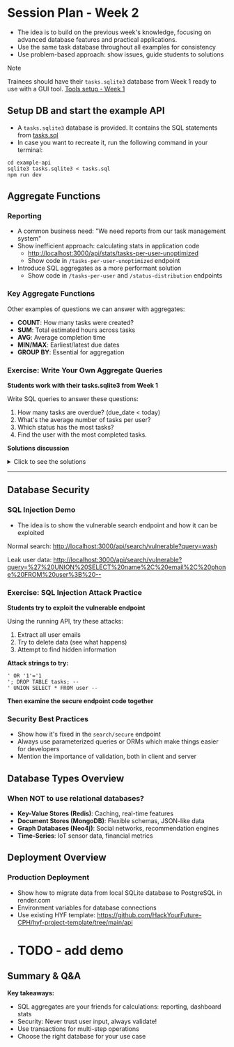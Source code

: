 # Session Plan - Week 2

- The idea is to build on the previous week's knowledge, focusing on advanced database features and practical applications.
- Use the same task database throughout all examples for consistency
- Use problem-based approach: show issues, guide students to solutions

> [!NOTE]
> Trainees should have their `tasks.sqlite3` database from Week 1 ready to use with a GUI tool. [Tools setup - Week 1](../week1/preparation.md#tools-setup)


## Setup DB and start the example API

- A `tasks.sqlite3` database is provided. It contains the SQL statements from [tasks.sql](../week1/session-materials/tasks.sql)
- In case you want to recreate it, run the following command in your terminal:

```shell
cd example-api
sqlite3 tasks.sqlite3 < tasks.sql
npm run dev
```

## Aggregate Functions

### Reporting
- A common business need: "We need reports from our task management system"
- Show inefficient approach: calculating stats in application code
  - <http://localhost:3000/api/stats/tasks-per-user-unoptimized>
  - Show code in `/tasks-per-user-unoptimized` endpoint
- Introduce SQL aggregates as a more performant solution
  - Show code in `/tasks-per-user` and `/status-distribution` endpoints

### Key Aggregate Functions
Other examples of questions we can answer with aggregates:
- **COUNT**: How many tasks were created?
- **SUM**: Total estimated hours across tasks
- **AVG**: Average completion time
- **MIN/MAX**: Earliest/latest due dates
- **GROUP BY**: Essential for aggregation

### Exercise: Write Your Own Aggregate Queries

**Students work with their tasks.sqlite3 from Week 1**

Write SQL queries to answer these questions:
1. How many tasks are overdue? (due_date < today)
2. What's the average number of tasks per user?
3. Which status has the most tasks?
4. Find the user with the most completed tasks.

**Solutions discussion**

<details>
<summary>Click to see the solutions</summary>

This can be executed directly in the SQLite command line or any SQLite client.
```sql
-- Count overdue tasks
SELECT COUNT(*) AS overdue_count
FROM task
WHERE due_date < DATE('now');

-- Average tasks per user
SELECT AVG(task_count) AS average_tasks
FROM (
  SELECT user_id, COUNT(*) AS task_count
  FROM user_task
  GROUP BY user_id
);

-- Status with most tasks
SELECT s.name, COUNT(*) AS task_count
FROM task t
JOIN status s ON t.status_id = s.id
GROUP BY s.id, s.name
ORDER BY task_count DESC
LIMIT 1;

-- User with most completed tasks (status_id = 3 for 'Done')
SELECT u.name, COUNT(*) AS completed_tasks
FROM user u
JOIN user_task ut ON u.id = ut.user_id
JOIN task t ON ut.task_id = t.id
WHERE t.status_id = 3
GROUP BY u.id, u.name
ORDER BY completed_tasks DESC
LIMIT 1;
```
</details>

---

## Database Security

### SQL Injection Demo
- The idea is to show the vulnerable search endpoint and how it can be exploited

Normal search: <http://localhost:3000/api/search/vulnerable?query=wash>

Leak user data: <http://localhost:3000/api/search/vulnerable?query=%27%20UNION%20SELECT%20name%2C%20email%2C%20phone%20FROM%20user%3B%20-->

### Exercise: SQL Injection Attack Practice

**Students try to exploit the vulnerable endpoint**

Using the running API, try these attacks:
1. Extract all user emails
2. Try to delete data (see what happens)
3. Attempt to find hidden information

**Attack strings to try:**
```
' OR '1'='1
'; DROP TABLE tasks; --
' UNION SELECT * FROM user --
```

**Then examine the secure endpoint code together**

### Security Best Practices
- Show how it's fixed in the `search/secure` endpoint
- Always use parameterized queries or ORMs which make things easier for developers
- Mention the importance of validation, both in client and server

## Database Types Overview

### When NOT to use relational databases?
- **Key-Value Stores (Redis)**: Caching, real-time features
- **Document Stores (MongoDB)**: Flexible schemas, JSON-like data
- **Graph Databases (Neo4j)**: Social networks, recommendation engines
- **Time-Series**: IoT sensor data, financial metrics


## Deployment Overview

### Production Deployment
- Show how to migrate data from local SQLite database to PostgreSQL in render.com
- Environment variables for database connections
- Use existing HYF template: <https://github.com/HackYourFuture-CPH/hyf-project-template/tree/main/api>
- # TODO - add demo

## Summary & Q&A

**Key takeaways:**
- SQL aggregates are your friends for calculations: reporting, dashboard stats
- Security: Never trust user input, always validate!
- Use transactions for multi-step operations
- Choose the right database for your use case
